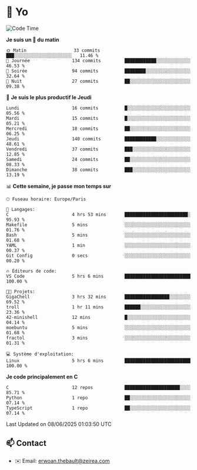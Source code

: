 # 👋 Yo

<!--START_SECTION:waka-->
![Code Time](http://img.shields.io/badge/Code%20Time-64%20hrs%2038%20mins-blue)

**Je suis un 🐤 du matin** 

```text
🌞 Matin                  33 commits          ███░░░░░░░░░░░░░░░░░░░░░░   11.46 % 
🌆 Journée                134 commits         ████████████░░░░░░░░░░░░░   46.53 % 
🌃 Soirée                 94 commits          ████████░░░░░░░░░░░░░░░░░   32.64 % 
🌙 Nuit                   27 commits          ██░░░░░░░░░░░░░░░░░░░░░░░   09.38 % 
```
📅 **Je suis le plus productif le Jeudi** 

```text
Lundi                    16 commits          █░░░░░░░░░░░░░░░░░░░░░░░░   05.56 % 
Mardi                    15 commits          █░░░░░░░░░░░░░░░░░░░░░░░░   05.21 % 
Mercredi                 18 commits          ██░░░░░░░░░░░░░░░░░░░░░░░   06.25 % 
Jeudi                    140 commits         ████████████░░░░░░░░░░░░░   48.61 % 
Vendredi                 37 commits          ███░░░░░░░░░░░░░░░░░░░░░░   12.85 % 
Samedi                   24 commits          ██░░░░░░░░░░░░░░░░░░░░░░░   08.33 % 
Dimanche                 38 commits          ███░░░░░░░░░░░░░░░░░░░░░░   13.19 % 
```


📊 **Cette semaine, je passe mon temps sur** 

```text
🕑︎ Fuseau horaire: Europe/Paris

💬 Langages: 
C                        4 hrs 53 mins       ████████████████████████░   95.93 % 
Makefile                 5 mins              ░░░░░░░░░░░░░░░░░░░░░░░░░   01.76 % 
Bash                     5 mins              ░░░░░░░░░░░░░░░░░░░░░░░░░   01.68 % 
YAML                     1 min               ░░░░░░░░░░░░░░░░░░░░░░░░░   00.37 % 
Git Config               0 secs              ░░░░░░░░░░░░░░░░░░░░░░░░░   00.20 % 

🔥 Éditeurs de code: 
VS Code                  5 hrs 6 mins        █████████████████████████   100.00 % 

🐱‍💻 Projets: 
GigaChell                3 hrs 32 mins       █████████████████░░░░░░░░   69.52 % 
troll                    1 hr 11 mins        ██████░░░░░░░░░░░░░░░░░░░   23.36 % 
42-minishell             12 mins             █░░░░░░░░░░░░░░░░░░░░░░░░   04.14 % 
moebuntu                 5 mins              ░░░░░░░░░░░░░░░░░░░░░░░░░   01.68 % 
fractol                  3 mins              ░░░░░░░░░░░░░░░░░░░░░░░░░   01.31 % 

💻 Système d'exploitation: 
Linux                    5 hrs 6 mins        █████████████████████████   100.00 % 
```

**Je code principalement en C** 

```text
C                        12 repos            █████████████████████░░░░   85.71 % 
Python                   1 repo              ██░░░░░░░░░░░░░░░░░░░░░░░   07.14 % 
TypeScript               1 repo              ██░░░░░░░░░░░░░░░░░░░░░░░   07.14 % 
```




 Last Updated on 08/06/2025 01:03:50 UTC
<!--END_SECTION:waka-->

## 📫 Contact

- ✉️ Email: erwoan.thebault@zeirea.com

